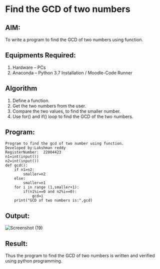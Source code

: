 # Find the GCD of two numbers

## AIM:
To write a program to find the GCD of two numbers using function.

## Equipments Required:
1. Hardware – PCs
2. Anaconda – Python 3.7 Installation / Moodle-Code Runner

## Algorithm
1. Define a function.
2. Get the two numbers from the user.
3. Compare the two values, to find the smaller number.
4. Use for() and if() loop to find the GCD of the two numbers.

## Program:
```
Program to find the gcd of two number using function.
Developed by:Lakshman reddy 
RegisterNumber:  22004423
n1=int(input())
n2=int(input())
def gcd():
    if n1>n2:
        smaller=n2
    else:
        smaller=n1
    for i in range (1,smaller+1):
        if(n1%i==0 and n2%i==0):
            gcd=i
    print("GCD of two numbers is:",gcd)
```
## Output:
![Screenshot (19)](https://user-images.githubusercontent.com/118707265/213901806-df7c9042-f5aa-4a45-b835-e3fb3a14f346.png)

## Result:
Thus the program to find the GCD of two numbers is written and verified using python programming.
